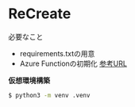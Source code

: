 # ReCreate
必要なこと
- requirements.txtの用意<br>
- Azure Functionの初期化 [参考URL](https://qiita.com/Futo_Horio/items/dd36e0ed7d674f3f226f)<br>

**仮想環境構築**
```sh
$ python3 -m venv .venv
```
